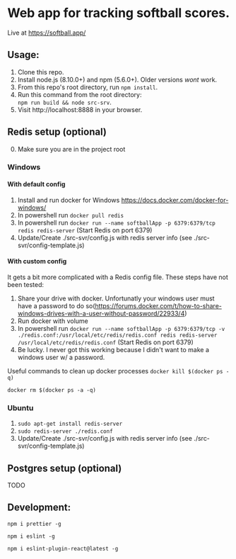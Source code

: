 # Web app for tracking softball scores.

Live at https://softball.app/

## Usage:

1. Clone this repo.
2. Install node.js (8.10.0+) and npm (5.6.0+). Older versions _wont_ work.
3. From this repo's root directory, run `npm install`.
4. Run this command from the root directory:  
   `npm run build && node src-srv`.
5. Visit http://localhost:8888 in your browser.

## Redis setup (optional)

0. Make sure you are in the project root

### Windows

#### With default config

1. Install and run docker for Windows https://docs.docker.com/docker-for-windows/
2. In powershell run `docker pull redis`
3. In powershell run `docker run --name softballApp -p 6379:6379/tcp redis redis-server` (Start Redis on port 6379)
4. Update/Create ./src-svr/config.js with redis server info (see ./src-svr/config-template.js)

#### With custom config

It gets a bit more complicated with a Redis config file. These steps have not been tested:

1. Share your drive with docker. Unfortunatly your windows user must have a password to do so(https://forums.docker.com/t/how-to-share-windows-drives-with-a-user-without-password/22933/4)
2. Run docker with volume
3. In powershell run `docker run --name softballApp -p 6379:6379/tcp -v ./redis.conf:/usr/local/etc/redis/redis.conf redis redis-server /usr/local/etc/redis/redis.conf` (Start Redis on port 6379)
4. Be lucky. I never got this working because I didn't want to make a windows user w/ a password.

Useful commands to clean up docker processes
`docker kill $(docker ps -q)`

`docker rm $(docker ps -a -q)`

### Ubuntu

1. `sudo apt-get install redis-server`
2. `sudo redis-server ./redis.conf`
3. Update/Create ./src-svr/config.js with redis server info (see ./src-svr/config-template.js)

## Postgres setup (optional)

TODO

## Development:

`npm i prettier -g`

`npm i eslint -g`

`npm i eslint-plugin-react@latest -g`
